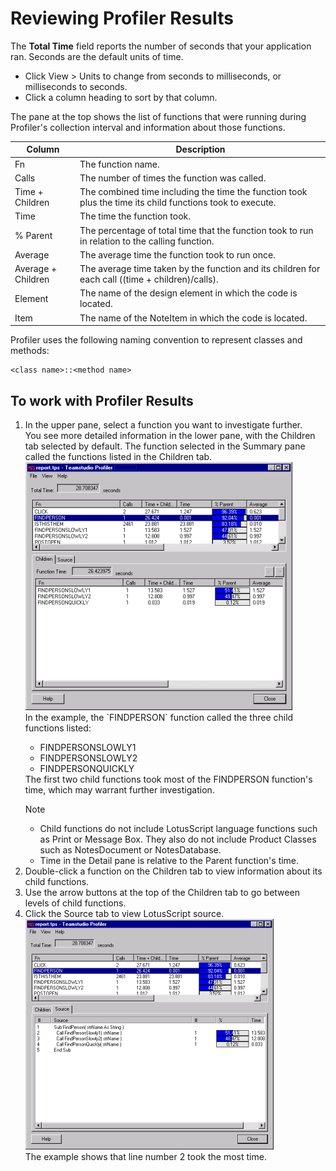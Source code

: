 # Reviewing Profiler Results

The **Total Time** field reports the number of seconds that your application ran. Seconds are the default units of time.

* Click View > Units to change from seconds to milliseconds, or milliseconds to seconds.
* Click a column heading to sort by that column.

The pane at the top shows the list of functions that were running during Profiler's collection interval and information about those functions.

| Column | Description |
| --- | --- |
| Fn | The function name. |
| Calls | The number of times the function was called. |
| Time + Children | The combined time including the time the function took plus the time its child functions took to execute. |
| Time | The time the function took. |
| % Parent | The percentage of total time that the function took to run in relation to the calling function. |
| Average | The average time the function took to run once. |
| Average + Children | The average time taken by the function and its children for each call ((time + children)/calls). |
| Element | The name of the design element in which the code is located. |
| Item | The name of the NoteItem in which the code is located. |

Profiler uses the following naming convention to represent classes and methods:
```
<class name>::<method name>
```

## To work with Profiler Results
1. In the upper pane, select a function you want to investigate further.  
   You see more detailed information in the lower pane, with the Children tab selected by default. The function selected in the Summary pane called the functions listed in the Children tab.  
   ![Profiler Results](img/results.png)  
   <div>In the example, the `FINDPERSON` function called the three child functions listed:
    <ul><li>FINDPERSONSLOWLY1</li>
    <li>FINDPERSONSLOWLY2</li>
    <li>FINDPERSONQUICKLY</li></ul>
   The first two child functions took most of the FINDPERSON function's time, which may warrant further investigation.
   <div class="admonition">
     <p class="admonition-title">Note</p>
     <ul><li>Child functions do not include LotusScript language functions such as Print or Message Box. They also do not include Product Classes such as NotesDocument or NotesDatabase.</li>
     <li>Time in the Detail pane is relative to the Parent function's time.</li></ul>
   </div></div>
2. Double-click a function on the Children tab to view information about its child functions.
3. Use the arrow buttons at the top of the Children tab to go between levels of child functions.
4. Click the Source tab to view LotusScript source.  
   ![Profiler Source](img/results2.png)  
   The example shows that line number 2 took the most time.

